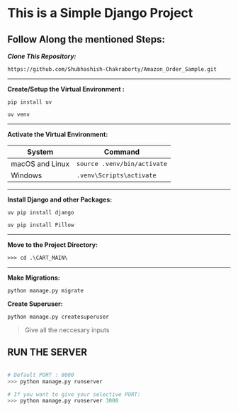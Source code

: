 # This is a Simple Django Project

## Follow Along the mentioned Steps:

___**Clone This Repository:**___ <br>

```
https://github.com/Shubhashish-Chakraborty/Amazon_Order_Sample.git
```

<hr>

**Create/Setup the Virtual Environment :** <br>

```
pip install uv
```

```
uv venv
```

<hr>

**Activate the Virtual Environment:** <br>

| System          | Command                     |
| --------------- | --------------------------- |
| macOS and Linux | `source .venv/bin/activate` |
| Windows      | `.venv\Scripts\activate`    |

<hr>

**Install Django and other Packages:** <br>

``` 
uv pip install django
```
``` 
uv pip install Pillow
```

<hr>

**Move to the Project Directory:** <br>

`>>> cd .\CART_MAIN\`

<hr>

**Make Migrations:** <br>

```
python manage.py migrate
```

**Create Superuser:** <br>


```
python manage.py createsuperuser
```

> Give all the neccesary inputs

## RUN THE SERVER

``` python

# Default PORT : 8000
>>> python manage.py runserver

# If you want to give your selective PORT:
>>> python manage.py runserver 3000

```